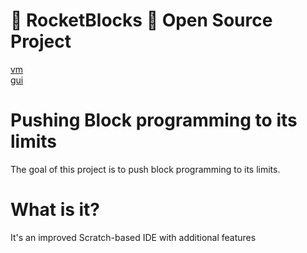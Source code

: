 # 🚀 RocketBlocks 🚀 Open Source Project
[vm](RocketBlocks/vm) \
[gui](RocketBlocks/rocketblocks.github.io)
# Pushing Block programming to its limits
The goal of this project is to push block programming to its limits.
# What is it?
It's an improved Scratch-based IDE with additional features
